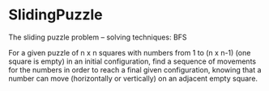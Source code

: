 # SlidingPuzzle

The sliding puzzle problem – solving techniques: BFS

For a given puzzle of n x n squares with numbers from 1 to (n x n-1) (one square is
empty) in an initial configuration, find a sequence of movements for the numbers in order to
reach a final given configuration, knowing that a number can move (horizontally or vertically) on
an adjacent empty square.
